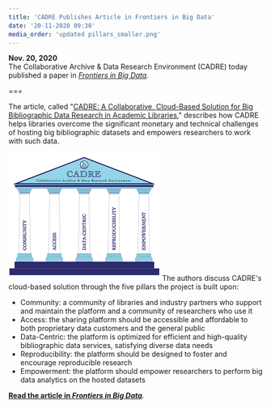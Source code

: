 ```yaml
---
title: 'CADRE Publishes Article in Frontiers in Big Data'
date: '20-11-2020 09:30'
media_order: 'updated pillars_smaller.png'
---
```


**Nov. 20, 2020**  
The Collaborative Archive & Data Research Environment (CADRE) today published a paper in _[Frontiers in Big Data](https://www.frontiersin.org/journals/big-data)_.

===

The article, called "[CADRE: A Collaborative, Cloud-Based Solution for Big Bibliographic Data Research in Academic Libraries](https://www.frontiersin.org/articles/10.3389/fdata.2020.556282/full?&utm_source=Email_to_authors_&utm_medium=Email&utm_content=T1_11.5e1_author&utm_campaign=Email_publication&field=&journalName=Frontiers_in_Big_Data&id=556282)," describes how CADRE helps libraries overcome the significant monetary and technical challenges of hosting big bibliographic datasets and empowers researchers to work with such data.

 ![Illustration. An image of a five-pillar structure with the words: Community, Access, Data-Centric, Reproducibility, and Empowerment written across each pillar.](updated%20pillars_smaller.png?classes=float-right) The authors discuss CADRE's cloud-based solution through the five pillars the project is built upon:
* Community: a community of libraries and industry partners who support and maintain the platform and a community of researchers who use it
* Access: the sharing platform should be accessible and affordable to both proprietary data customers and the general public
* Data-Centric: the platform is optimized for efficient and high-quality bibliographic data services, satisfying diverse data needs
* Reproducibility: the platform should be designed to foster and encourage reproducible research
* Empowerment: the platform should empower researchers to perform big data analytics on the hosted datasets

**[Read the article in _Frontiers in Big Data_](https://doi.org/10.3389/fdata.2020.556282)**.